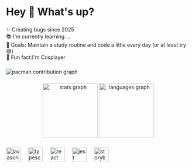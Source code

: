 <h1 align="left">Hey 👋 What's up?</h1>

###

<p align="left">✨ Creating bugs since 2025<br>📚 I'm currently learning ...<br>🎯 Goals: Maintain a study routine and code a little every day (or at least try 😅)<br>🎲 Fun fact:I'm Cosplayer</p>

###

<picture>
  <source media="(prefers-color-scheme: dark)" srcset="https://raw.githubusercontent.com/LullyFlor/LullyFlor/output/pacman-contribution-graph-dark.svg">
  <source media="(prefers-color-scheme: light)" srcset="https://raw.githubusercontent.com/LullyFlor/LullyFlor/output/pacman-contribution-graph.svg">
  <img alt="pacman contribution graph" src="https://raw.githubusercontent.com/LullyFlor/LullyFlor/output/pacman-contribution-graph.svg">
</picture>

###

<div align="center">
  <img src="https://github-readme-stats.vercel.app/api?username=LullyFlor&hide_title=false&hide_rank=false&show_icons=true&include_all_commits=true&count_private=true&disable_animations=false&theme=dracula&locale=en&hide_border=false&order=1" height="150" alt="stats graph"  />
  <img src="https://github-readme-stats.vercel.app/api/top-langs?username=LullyFlor&locale=en&hide_title=false&layout=compact&card_width=320&langs_count=5&theme=dracula&hide_border=false&order=2" height="150" alt="languages graph"  />
</div>

###

<div align="left">
  <img src="https://cdn.jsdelivr.net/gh/devicons/devicon/icons/javascript/javascript-original.svg" height="40" alt="javascript logo"  />
  <img width="12" />
  <img src="https://cdn.jsdelivr.net/gh/devicons/devicon/icons/typescript/typescript-original.svg" height="40" alt="typescript logo"  />
  <img width="12" />
  <img src="https://cdn.jsdelivr.net/gh/devicons/devicon/icons/react/react-original.svg" height="40" alt="react logo"  />
  <img width="12" />
  <img src="https://cdn.jsdelivr.net/gh/devicons/devicon/icons/jest/jest-plain.svg" height="40" alt="jest logo"  />
  <img width="12" />
  <img src="https://cdn.jsdelivr.net/gh/devicons/devicon/icons/storybook/storybook-original.svg" height="40" alt="storybook logo"  />
</div>

###
